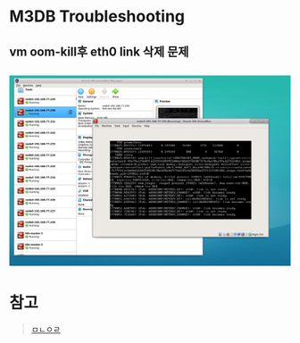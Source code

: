 # M3DB Troubleshooting

## vm oom-kill후 eth0 link 삭제 문제
![oom kill](./images/m3db-oom-kill.png)
-----
# 참고
> [ㅁㄴㅇㄹ](ㅁㄴㅇㄹ)